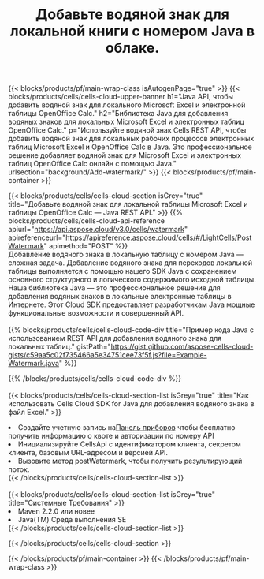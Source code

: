 ﻿---
title: Добавьте водяной знак для локальной книги с номером Java в облаке.
description:  Облачные API и SDK для добавления водяных знаков для Microsoft Excel и OpenOffice Calc с Java. Добавление водяных знаков для локальных таблиц с помощью Cells Cloud API SDK for Java.
---
{{< blocks/products/pf/main-wrap-class isAutogenPage="true" >}}
{{< blocks/products/cells/cells-cloud-upper-banner h1="Java API, чтобы добавить водяной знак для локального Microsoft Excel и электронной таблицы OpenOffice Calc." h2="Библиотека Java для добавления водяных знаков для локальных Microsoft Excel и электронных таблиц OpenOffice Calc." p="Используйте водяной знак Cells REST API, чтобы добавить водяной знак для локальных рабочих процессов электронных таблиц Microsoft Excel и OpenOffice Calc в Java. Это профессиональное решение добавляет водяной знак для Microsoft Excel и электронных таблиц OpenOffice Calc онлайн с помощью Java." urlsection="background/Add-watermark/" >}}
{{< blocks/products/pf/main-container >}}

{{< blocks/products/cells/cells-cloud-section isGrey="true" title="Добавьте водяной знак для локальной таблицы Microsoft Excel и таблицы OpenOffice Calc — Java REST API." >}}
{{% blocks/products/cells/cells-cloud-api-reference apiurl="https://api.aspose.cloud/v3.0/cells/watermark" apireferenceurl="https://apireference.aspose.cloud/cells/#/LightCells/PostWatermark" apimethod="POST" %}}
<br/>
Добавление водяного знака в локальную таблицу с номером Java — сложная задача. Добавление водяного знака для переходов локальной таблицы выполняется с помощью нашего SDK Java с сохранением основного структурного и логического содержимого исходной таблицы. Наша библиотека Java — это профессиональное решение для добавления водяных знаков в локальные электронные таблицы в Интернете. Этот Cloud SDK предоставляет разработчикам Java мощные функциональные возможности и совершенный API.
<br/>
<br/>
{{% blocks/products/cells/cells-cloud-code-div title="Пример кода Java с использованием REST API для добавления водяного знака для локальных таблиц." gistPath="https://gist.github.com/aspose-cells-cloud-gists/c59aa5c02f735466a5e34751cee73f5f.js?file=Example-Watermark.java" %}}
  
{{% /blocks/products/cells/cells-cloud-code-div %}}
<br/>
<br/>
{{< blocks/products/cells/cells-cloud-section-list isGrey="true" title="Как использовать Cells Cloud SDK for Java для добавления водяного знака в файл Excel." >}}
<li> Создайте учетную запись на<a href="https://dashboard.aspose.cloud/">Панель приборов</a> чтобы бесплатно получить информацию о квоте и авторизации по номеру API</li>
<li>Инициализируйте CellsApi с идентификатором клиента, секретом клиента, базовым URL-адресом и версией API.</li>
<li>Вызовите метод postWatermark, чтобы получить результирующий поток.</li>
{{< /blocks/products/cells/cells-cloud-section-list >}}
<br/>
<br/>
{{< blocks/products/cells/cells-cloud-section-list isGrey="true" title="Системные Требования" >}}
<li>Maven 2.2.0 или новее</li>
<li>Java(TM) Среда выполнения SE</li>
{{< /blocks/products/cells/cells-cloud-section-list >}}

{{< /blocks/products/cells/cells-cloud-section >}}

{{< /blocks/products/pf/main-container >}}
{{< /blocks/products/pf/main-wrap-class >}}
